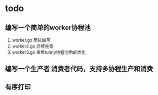 # todo

## 编写一个简单的worker协程池

1. worker.go 面试编写
1. worker2.go 后续完善
1. worker3.go 查看tunny协程池后的优化


## 编写一个生产者 消费者代码，支持多协程生产和消费

## 有序打印
